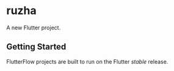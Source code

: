 # ruzha

A new Flutter project.

## Getting Started

FlutterFlow projects are built to run on the Flutter _stable_ release.
